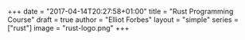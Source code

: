 +++
date = "2017-04-14T20:27:58+01:00"
title = "Rust Programming Course"
draft = true
author = "Elliot Forbes"
layout = "simple"
series = ["rust"]
image = "rust-logo.png"
+++
